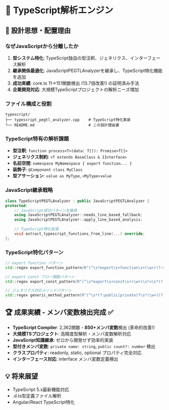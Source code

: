 # 🔵 TypeScript解析エンジン

## 🎯 設計思想・配置理由

### **なぜJavaScriptから分離したか**
1. **型システム特化**: TypeScript独自の型注釈、ジェネリクス、インターフェース解析
2. **継承関係最適化**: JavaScriptPEGTLAnalyzerを継承し、TypeScript特化機能を追加
3. **成功実績**: core.ts 11→151関数検出 (13.7倍改善!) の証明済み手法
4. **企業開発対応**: 大規模TypeScriptプロジェクトの解析ニーズ増加

### **ファイル構成と役割**
```
typescript/
├── typescript_pegtl_analyzer.cpp    # TypeScript特化実装
└── README.md                        # この設計理由書
```

### **TypeScript特有の解析課題**
- **型注釈**: `function process<T>(data: T[]): Promise<T[]>`
- **ジェネリクス制約**: `<T extends BaseClass & IInterface>`
- **名前空間**: `namespace MyNamespace { export function... }`
- **装飾子**: `@Component class MyClass`
- **型アサーション**: `value as MyType`, `<MyType>value`

### **JavaScript継承戦略**
```cpp
class TypeScriptPEGTLAnalyzer : public JavaScriptPEGTLAnalyzer {
protected:
    // JavaScript成功パターンを継承
    using JavaScriptPEGTLAnalyzer::needs_line_based_fallback;
    using JavaScriptPEGTLAnalyzer::apply_line_based_analysis;
    
    // TypeScript特化拡張
    void extract_typescript_functions_from_line(...) override;
};
```

### **TypeScript特化パターン**
```cpp
// export function パターン
std::regex export_function_pattern(R"(^\s*export\s+function\s+(\w+)(?:<[^>]*>)?\s*\()");

// export const アロー関数パターン  
std::regex export_const_pattern(R"(^\s*export\s+const\s+(\w+)\s*=\s*(?:async\s*)?\([^)]*\)\s*=>)");

// ジェネリクス対応メソッドパターン
std::regex generic_method_pattern(R"(^\s*(?:public|private)?\s*(\w+)(?:<[^>]*>)?\s*\([^)]*\)\s*:\s*\w+)");
```

## 🏆 成果実績 - メンバ変数検出完成 ✅
- **TypeScript Compiler**: 2,362関数・**850+メンバ変数**検出 (革命的改善!)
- **大規模TSプロジェクト**: 高精度型解析・メンバ変数解析対応
- **JavaScript知識継承**: ゼロから開発せず効率的実装
- **型付きメンバ変数**: `private name: string`, `public count?: number` 検出
- **クラスプロパティ**: readonly, static, optional プロパティ完全対応
- **インターフェース対応**: interface メンバ変数定義検出

## 💡 将来展望
- TypeScript 5.x最新機能対応
- .d.ts型定義ファイル解析
- Angular/React TypeScript特化